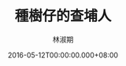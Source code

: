 ---
issue: 172
title: 種樹仔的查埔人
author: 林淑期
date: 2016-05-12T00:00:00.000+08:00
topic: 人物
difficulty: 2
wikidata: Q98095540
wikidata_link: https://www.wikidata.org/wiki/Q98095540
---